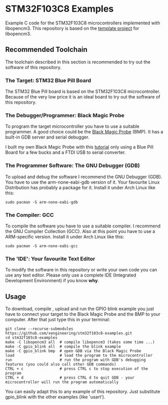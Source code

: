 

# STM32F103C8 Examples

Example C code for the STM32F103C8 microcontrollers implemented with libopencm3. This repository is based on the [template project](https://github.com/libopencm3/libopencm3-template) for libopencm3.


## Recommended Toolchain

The toolchain described in this section is recommended to try out the software of this repository.

### The Target: STM32 Blue Pill Board

The STM32 Blue Pill board is based on the STM32F103C8 microcontroller. Because of the very low price it is an ideal board to try out the software of this repository.

### The Debugger/Programmer: Black Magic Probe

To program the target microcontroller you have to use a suitable programmer. A good choice could be the [Black Magic Probe](https://1bitsquared.com/products/black-magic-probe) (BMP). It has a built-in GDB server and serial debugger.

I built my own Black Magic Probe with this [tutorial](https://medium.com/@paramaggarwal/converting-an-stm32f103-board-to-a-black-magic-probe-c013cf2cc38c) only using a Blue Pill Board for a few bucks and a FTDI USB to serial converter.

### The Programmer Software: The GNU Debugger (GDB)

To upload and debug the software I recommend the GNU Debugger (GDB). You have to use the arm-none-eabi-gdb version of it. Your favourite Linux Distribution has probably a package for it. Install it under Arch Linux like this:

```sudo pacman -S arm-none-eabi-gdb```

### The Compiler: GCC

To compile the software you have to use a suitable compiler. I recommend the GNU Compiler Collection (GCC). Also at this point you have to use a ARM-specific version. Install it under Arch Linux like this:

```sudo pacman -S arm-none-eabi-gcc```

### The 'IDE': Your favourite Text Editor

To modify the software in this repository or write your own code you can use any text editor. Please only use a complete IDE (Integrated Development Environment) if you know **why**.


## Usage

To download, compile , upload and run the GPIO blink example you just have to connect your target to the Black Magic Probe and the BMP to your computer. After that just type this in your terminal:

```
git clone --recurse-submodules https://github.com/xengineering/stm32f103c8-examples.git
cd stm32f103c8-examples
make -C libopencm3 all  # compile libopencm3 (takes some time ...)
make -C gpio_blink all  # compile the blink example
make -C gpio_blink bmp  # open GDB via the Black Magic Probe
load                    # load the program to the microcontroller
run                     # run the program with GDB's debugging features (you could also call other GDB commands)
CTRL + c                # press CTRL c to stop execution of the program
CTRL + d                # press CTRL d to quit GDB - your microcontroller will run the program automatically
```

You can easily adapt this to any example of this repository. Just substitute gpio_blink with the other examples (like 'usart').
